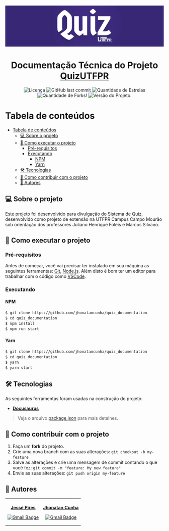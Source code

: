 ![Capa Quiz UTFPR](./capa.png)

<h1 align="center">
  Documentação Técnica do Projeto <a href="https://github.com/jhonatancunha/quizUTFPR">QuizUTFPR</a>
</h1>

<p align="center">
  <img alt="Licença" src="https://img.shields.io/github/license/jhonatancunha/quiz_documentation?color=%23372775&style=for-the-badge">
  <img alt="GitHub last commit" src="https://img.shields.io/github/last-commit/jhonatancunha/quiz_documentation?color=%23372775&style=for-the-badge">
  <img src="https://img.shields.io/github/stars/jhonatancunha/quiz_documentation?color=%23372775&style=for-the-badge" alt="Quantidade de Estrelas">
  <img src="https://img.shields.io/github/forks/jhonatancunha/quiz_documentation?color=%23372775&style=for-the-badge" alt="Quantidade de Forks!">
  <img src="https://img.shields.io/github/package-json/v/jhonatancunha/quiz_documentation?color=%23372775&style=for-the-badge" alt="Versão do Projeto.">
</p>

# Tabela de conteúdos

- [Tabela de conteúdos](#tabela-de-conteúdos)
  - [💻 Sobre o projeto](#-sobre-o-projeto)
  - [🚀 Como executar o projeto](#-como-executar-o-projeto)
    - [Pré-requisitos](#pré-requisitos)
    - [Executando](#executando)
      - [NPM](#npm)
      - [Yarn](#yarn)
  - [🛠 Tecnologias](#-tecnologias)
  - [💪 Como contribuir com o projeto](#-como-contribuir-com-o-projeto)
  - [🦸 Autores](#-autores)

## 💻 Sobre o projeto

Este projeto foi desenvolvido para divulgação do Sistema de Quiz, desenvolvido como projeto de extensão na UTFPR Campus Campo Mourão sob orientação dos professores Juliano Henrique Foleis e Marcos Silvano.

## 🚀 Como executar o projeto

### Pré-requisitos

Antes de começar, você vai precisar ter instalado em sua máquina as seguintes ferramentas:
[Git](https://git-scm.com), [Node.js](https://nodejs.org/en/).
Além disto é bom ter um editor para trabalhar com o código como [VSCode](https://code.visualstudio.com/).

### Executando

#### NPM

```bash
$ git clone https://github.com/jhonatancunha/quiz_documentation
$ cd quiz_documentation
$ npm install
$ npm run start
```

#### Yarn

```bash
$ git clone https://github.com/jhonatancunha/quiz_documentation
$ cd quiz_documentation
$ yarn
$ yarn start
```

## 🛠 Tecnologias

As seguintes ferramentas foram usadas na construção do projeto:

- **[Docusaurus](https://docusaurus.io/)**

> Veja o arquivo [package.json](https://github.com/jhonatancunha/quiz_documentation/blob/main/package.json) para mais detalhes.

## 💪 Como contribuir com o projeto

1. Faça um **fork** do projeto.
2. Crie uma nova branch com as suas alterações: `git checkout -b my-feature`
3. Salve as alterações e crie uma mensagem de commit contando o que você fez: `git commit -m "feature: My new feature"`
4. Envie as suas alterações: `git push origin my-feature`

## 🦸 Autores

<table><tr>

<td align="center"><a href="https://github.com/JessePires">
 <img style="border-radius: 50%;" src="https://github.com/JessePires.png" width="100px;" alt=""/>
<br />
 <b>Jessé Pires</b>
 </a> <a href="https://github.com/JessePires" title="Repositorio Jessé"></a>

[![Gmail Badge](https://img.shields.io/badge/-jesserocha@alunos.utfpr.edu.br-c14438?style=flat-square&logo=Gmail&logoColor=white&link=mailto:jesserocha@alunos.utfpr.edu.br)](mailto:jesserocha@alunos.utfpr.edu.br)</td>

 <td align="center"><a href="https://github.com/jhonatancunha">
 <img style="border-radius: 50%;" src="https://github.com/jhonatancunha.png" width="100px;" alt=""/>
<br />
 <b>Jhonatan Cunha</b></a>
 <a href="https://github.com/jhonatancunha" title="Repositorio Jhonatan"></a>

[![Gmail Badge](https://img.shields.io/badge/-jhonatancunha@alunos.utfpr.edu.br-c14438?style=flat-square&logo=Gmail&logoColor=white&link=mailto:jhonatancunha@alunos.utfpr.edu.br)](mailto:jhonatancunha@alunos.utfpr.edu.br)</td>

</tr></table>
